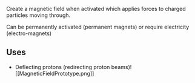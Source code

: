 Create a magnetic field when activated which applies forces to charged particles moving through.

Can be permanently activated (permanent magnets) or require electricity (electro-magnets)
## Uses

- Deflecting protons (redirecting proton beams)![[MagneticFieldPrototype.png]]